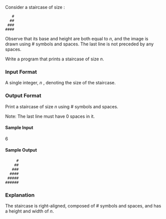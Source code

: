 Consider a staircase of size :
```
   #
  ##
 ###
####
```
Observe that its base and height are both equal to *n*, and the image is drawn using # symbols and spaces. The last line is not preceded by any spaces.

Write a program that prints a staircase of size *n*.

### Input Format

A single integer, *n* , denoting the size of the staircase.

### Output Format

Print a staircase of size *n* using # symbols and spaces.

Note: The last line must have 0 spaces in it.

#### Sample Input

6 
#### Sample Output
```
     #
    ##
   ###
  ####
 #####
######
```
### Explanation

The staircase is right-aligned, composed of # symbols and spaces, and has a height and width of *n*.
